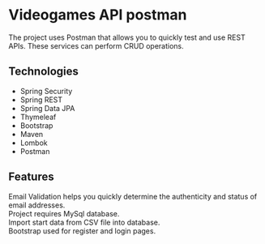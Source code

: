 # Videogames API postman
The project uses Postman that allows you to quickly test and use REST APIs. These services can perform  CRUD operations.
## Technologies
* Spring Security
* Spring REST
* Spring Data JPA
* Thymeleaf
* Bootstrap
* Maven
* Lombok
* Postman
## Features
Email Validation helps you quickly determine the authenticity and status of email addresses. <br />
Project requires MySql database. <br />
Import start data from CSV file into database. <br />
Bootstrap used for register and login pages.
